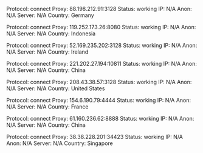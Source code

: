 Protocol: connect
Proxy: 88.198.212.91:3128
Status: working
IP: N/A
Anon: N/A
Server: N/A
Country: Germany

Protocol: connect
Proxy: 119.252.173.26:8080
Status: working
IP: N/A
Anon: N/A
Server: N/A
Country: Indonesia

Protocol: connect
Proxy: 52.169.235.202:3128
Status: working
IP: N/A
Anon: N/A
Server: N/A
Country: Ireland

Protocol: connect
Proxy: 221.202.27.194:10811
Status: working
IP: N/A
Anon: N/A
Server: N/A
Country: China

Protocol: connect
Proxy: 208.43.38.57:3128
Status: working
IP: N/A
Anon: N/A
Server: N/A
Country: United States

Protocol: connect
Proxy: 154.6.190.79:4444
Status: working
IP: N/A
Anon: N/A
Server: N/A
Country: France

Protocol: connect
Proxy: 61.160.236.62:8888
Status: working
IP: N/A
Anon: N/A
Server: N/A
Country: China

Protocol: connect
Proxy: 38.38.228.201:34423
Status: working
IP: N/A
Anon: N/A
Server: N/A
Country: Singapore

